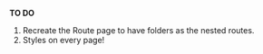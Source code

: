 **TO DO**

1. Recreate the Route page to have folders as the nested routes.
2. Styles on every page!
